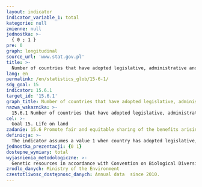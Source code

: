```yaml
---
layout: indicator
indicator_variable_1: total
kategorie: null
zmienne: null
jednostka: >-
  { 0 ; 1 }
pre: 0
graph: longitudinal
source_url: 'www.stat.gov.pl'
title: >-
  Number of countries that have adopted legislative, administrative and policy frameworks to ensure fair and equitable sharing of benefits
lang: en
permalink: /en/statistics_glob/15-6-1/
sdg_goal: 15
indicator: 15.6.1
target_id: '15.6.1'
graph_title: Number of countries that have adopted legislative, administrative and policy frameworks to ensure fair and equitable sharing of benefits
nazwa_wskaznika: >-
  15.6.1 Number of countries that have adopted legislative, administrative and policy frameworks to ensure fair and equitable sharing of benefits
cel: >-
  Goal 15. Life on land
zadanie: 15.6 Promote fair and equitable sharing of the benefits arising from the utilization of genetic resources and promote appropriate access to such resources, as internationally agreed
definicja: >-
  The indicator assumes a value 1 when country has adopted legislative, administrative and policy frameworks to ensure fair and equitable sharing of benefits.
jednostka_prezentacji: {0 1}
dostepne_wymiary: total
wyjasnienia_metodologiczne: >-
  Genetic resources in accordance with Convention on Biological Diversity means genetic material (i.e. any material of plant, animal, microbial or other origin containing functional units of heredity) of actual or potential value.A new instrument of international law, implementing the third objective of the Convention on Biological Diversity (on the right of countries to exploit their own resources pursuant to their own environmental policies) is The Nagoya Protocol on Access to Genetic Resources and the Fair and Equitable Sharing of Benefits Arising from their Utilization. It was adopted by the Conference of the Parties to the Convention at its tenth meeting in 2010. After the entry into force of the Nagoya Protocol, which occurred on 12 October 2014, all entities that obtain their genetic resources originating from countries that have ratified the Protocol, are obliged to respect the provisions of the Protocol and instruments implementing it. Poland signed the Nagoya Protocol on 20 September 2011 and is currently in the process of its ratification.The Nagoya Protocol applies to access to genetic resources and the fair and equitable sharing of benefits arising from their use. Aims to establish a system requiring users of genetic resources to share with donor resources benefits arising as a result of their use.The Nagoya Protocol applies both to genetic resources of organisms occurring in the wild, and used in the economy (with the exception of human genetic resources). Affect the functioning of the donors and recipients of genetic resources, including among others: botanical and zoological gardens, gene banks, the agricultural sector (animal husbandry, cultivation of plants, seed production, feed production), horticulture, forestry, pharmaceutical, cosmetic, biotechnology, food processing, and even industries with the production of fuels and plastics.In the European Union obligations of the users of genetic resources in all the Member States is governed by a Regulation (EU) No 511/2014 of the European Parliament and of the Council of 16 April 2014 on compliance measures for users from the Nagoya Protocol on Access to Genetic Resources and the Fair and Equitable Sharing of Benefits Arising from their Utilization in the Union.The task and the property of the public authorities in the exercise of the provisions of Regulation (EU) No 511/2014, the rules and general principle concerning mechanism for control of obtaining, possession and utilization of genetic resources and the principle of liability for infringement of the provisions – in Poland is governed by the Law of 19 July 2016, on access to genetic resources and sharing of benefits arising from their utilization (Journal of Laws 2016, item 1340).
zrodlo_danych: Ministry of the Environment
czestotliwosc_dostępnosc_danych: Annual data  since 2010.
---
```

